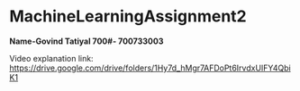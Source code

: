 # MachineLearningAssignment2

**Name-Govind Tatiyal
700#- 700733003**

Video explanation link:
https://drive.google.com/drive/folders/1Hy7d_hMgr7AFDoPt6IrvdxUIFY4QbiK1
